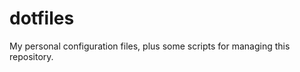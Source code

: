 dotfiles
========

My personal configuration files, plus some scripts for managing this repository.
